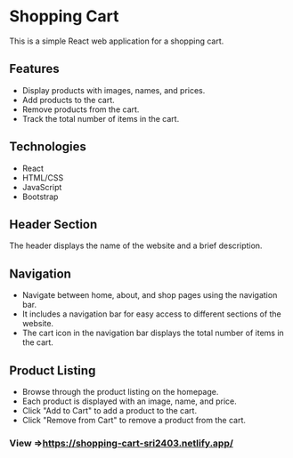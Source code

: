 # Shopping Cart

This is a simple React web application for a shopping cart.

## Features

- Display products with images, names, and prices.
- Add products to the cart.
- Remove products from the cart.
- Track the total number of items in the cart.

## Technologies

- React
- HTML/CSS
- JavaScript
- Bootstrap

## Header Section
The header displays the name of the website and a brief description.

## Navigation
- Navigate between home, about, and shop pages using the navigation bar.
- It includes a navigation bar for easy access to different sections of the website.
- The cart icon in the navigation bar displays the total number of items in the cart.

## Product Listing
- Browse through the product listing on the homepage.
- Each product is displayed with an image, name, and price.
- Click "Add to Cart" to add a product to the cart.
- Click "Remove from Cart" to remove a product from the cart.

### View =>https://shopping-cart-sri2403.netlify.app/